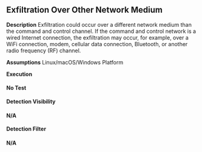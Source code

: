 ## Exfiltration Over Other Network Medium

**Description**
Exfiltration could occur over a different network medium than the command and control channel. If the command and control network is a wired Internet connection, the exfiltration may occur, for example, over a WiFi connection, modem, cellular data connection, Bluetooth, or another radio frequency (RF) channel. 

**Assumptions**
Linux/macOS/Windows Platform

**Execution**
#### No Test

**Detection Visibility**
#### N/A

**Detection Filter**
#### N/A